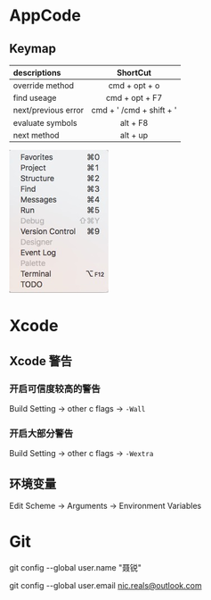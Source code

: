 # AppCode

## Keymap
| descriptions      | ShortCut |
|:------------- |:---------------:|
| override method  | cmd + opt + o |
| find useage    |   cmd + opt + F7 |
| next/previous error | cmd + ' /cmd + shift + '|
| evaluate symbols | alt + F8 |
| next method | alt + up |

![img](./IMG/apcode_tool_windows.png)

# Xcode

## Xcode 警告

### 开启可信度较高的警告

Build Setting -> other c flags -> `-Wall`

### 开启大部分警告

Build Setting -> other c flags -> `-Wextra`

## 环境变量

Edit Scheme -> Arguments -> Environment Variables

# Git

git config --global user.name "聂锐"

git config --global user.email nic.reals@outlook.com
